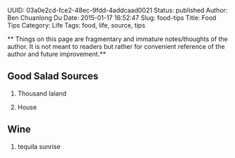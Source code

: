 UUID: 03a0e2cd-fce2-48ec-9fdd-4addcaad0021
Status: published
Author: Ben Chuanlong Du
Date: 2015-01-17 16:52:47
Slug: food-tips
Title: Food Tips
Category: Life
Tags: food, life, source, tips

**
Things on this page are fragmentary and immature notes/thoughts of the author. 
It is not meant to readers but rather for convenient reference of the author and future improvement.**
 
## Good Salad Sources

1. Thousand Ialand 

2. House

## Wine

1. tequila sunrise
